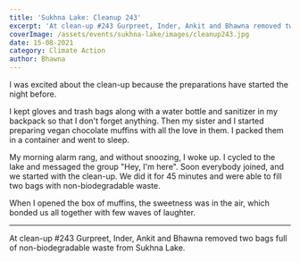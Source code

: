 ```yaml
---
title: 'Sukhna Lake: Cleanup 243'
excerpt: 'At clean-up #243 Gurpreet, Inder, Ankit and Bhawna removed two bags full of non-biodegradable waste from Sukhna Lake.'
coverImage: /assets/events/sukhna-lake/images/cleanup243.jpg
date: 15-08-2021
category: Climate Action
author: Bhawna
---
```


<p class="text-xl text-left">I was excited about the clean-up because the preparations have started the night before.</p><p>I kept gloves and trash bags along with a water bottle and sanitizer in my backpack so that I don&#39;t forget anything. Then my sister and I started preparing vegan chocolate muffins with all the love in them. I packed them in a container and went to sleep.</p>

<p>My morning alarm rang, and without snoozing, I woke up. I cycled to the lake and messaged the group &quot;Hey, I&#39;m here&quot;. Soon everybody joined, and we started with the clean-up. We did it for 45 minutes and were able to fill two bags with non-biodegradable waste.</p>

<p>When I opened the box of muffins, the sweetness was in the air, which bonded us all together with few waves of laughter.</p>
<hr />
<p>At clean-up #243 Gurpreet, Inder, Ankit and Bhawna removed two bags full of non-biodegradable waste from Sukhna Lake.</p>
